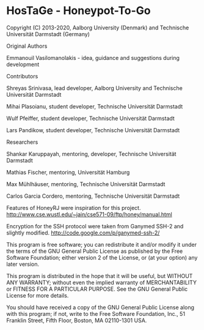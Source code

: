 HosTaGe - Honeypot-To-Go
========================




Copyright (C) 2013-2020, Aalborg University (Denmark) and Technische Universität Darmstadt (Germany)



Original Authors

Emmanouil Vasilomanolakis -  idea, guidance and suggestions during development

Contributors

Shreyas Srinivasa, lead developer, Aalborg University and Technische Universität Darmstadt

Mihai Plasoianu, student developer, Technische Universität Darmstadt

Wulf Pfeiffer, student developer, Technische Universität Darmstadt

Lars Pandikow, student developer, Technische Universität Darmstadt

Researchers

Shankar Karuppayah, mentoring, developer, Technische Universität Darmstadt

Mathias Fischer, mentoring, Universität Hamburg

Max Mühlhäuser, mentoring, Technische Universität Darmstadt

Carlos Garcia Cordero, mentoring, Technische Universität Darmstadt


Features of HoneyRJ were inspiration for this project.
http://www.cse.wustl.edu/~jain/cse571-09/ftp/honey/manual.html

Encryption for the SSH protocol were taken from Ganymed SSH-2
and slightly modified.
http://code.google.com/p/ganymed-ssh-2/

This program is free software; you can redistribute it and/or modify
it under the terms of the GNU General Public License as published by
the Free Software Foundation; either version 2 of the License, or
(at your option) any later version.

This program is distributed in the hope that it will be useful,
but WITHOUT ANY WARRANTY; without even the implied warranty of
MERCHANTABILITY or FITNESS FOR A PARTICULAR PURPOSE.  See the
GNU General Public License for more details.

You should have received a copy of the GNU General Public License along
with this program; if not, write to the Free Software Foundation, Inc.,
51 Franklin Street, Fifth Floor, Boston, MA 02110-1301 USA.
